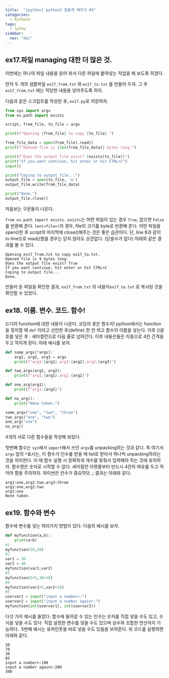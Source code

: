 ```yaml
---
title:  "[python] python3 힘들게 배우기 #5"
categories: 
  - Python3
tags:
  - lpthw
sidebar:
  nav: "doc"
---
```



## ex17.파일 managing 대한 더 많은 것.

이번에는 하나의 파일 내용을 읽어 와서 다른 파일에 붙여넣는 작업을 해 보도록 하겠다.

먼저 두 개의 샘플파일 `ex17_from.txt` 와 `ex17_to.txt` 를 만들어 두자. 그 후 `ex17_from.txt` 에는 적당한 내용을 넣어주도록 하자.

다음과 같은 스크립트를 작성한 후, `ex17.py`로 저장하자.

```python
from sys import argv
from os.path import exists

script, from_file, to_file = argv

print(f"Opening {from_file} to copy {to_file}.")

from_file_data = open(from_file).read()
print(f"Opened file is {len(from_file_data)} bytes long.")

print(f"Does the output file exist? {exists(to_file)}")
print("If you want continue, hit enter or hit CTRL+C")
input()

print("Coping to output file...")
output_file = open(to_file, 'w')
output_file.write(from_file_data)

print("Done.")
output_file.close()
```

처음보는 구문들이 나온다.

`from os.path import exists.`  `exists`는 어떤 파일이 있는 경우 `True`, 없으면 `False`를 반환해 준다.
`len(<file>)`의 경우, file의 크기를 byte로 반환해 준다.
어떤 파일을 open()한 후 script의 마지막에 close()해주는 것은 좋은 습관이다. 단, line 8과 같이 in-line으로 read()했을 경우는 닫지 않아도 상관없다. (닫을수가 없다)
아래와 같은 결과를 볼 수 있다.
```
Opening ex17_from.txt to copy ex17_to.txt.
Opened file is 9 bytes long.
Does the output file exist? True
If you want continue, hit enter or hit CTRL+C
Coping to output file...
Done.
```
만들어 둔 파일을 확인한 결과, `ex17_from.txt` 의 내용이`ex17_to.txt` 로 복사된 것을 확인할 수 있었다.

## ex18. 이름. 변수. 코드. 함수!

드디어 function에 대한 내용이 나온다. 코딩의 꽃은 함수지! python에서는 function을 정의할 때 `def` 이라고 선언한 후(define) 한 칸 띄고 함수의 이름을 넣는다. 이후 ()괄호를 넣은 후 : 세미컬런으로 다음 줄로 넘어간다. 이후 내용은들은 자동으로 4칸 간격을 두고 적히게 된다. 아래 예시를 보자.

```python
def some_args(*args):
    arg1, arg2, arg3 = args
    print(f"arg1:{arg1},arg2:{arg2},arg3:{arg3}")

def two_args(arg1, arg2):
    print(f"arg1:{arg1},arg2:{arg2}")

def one_arg(arg1):
    print(f"arg1:{arg1}")

def no_arg():
    print("None taken.")

some_args("one", "two", "three")
two_args("one", "two")
one_arg("one")
no_arg()
```


4개의 서로 다른 함수들을 작성해 보았다.

첫번째 함수는 `sys`에서 `import`해서 쓰던 `argv`를 unpacking하는 것과 같다. 즉 여기서 `args` 앞의 `*`표시는, 이 함수가 인수를 받을 때 list로 받아서 하나씩 unpacking하라는 것을 의미한다. 이 때 함수 실행 시 정확하게 개수를 맞춰서 입력해야 하는 것에 유의하자.
함수명은 숫자로 시작할 수 없다.
세미컬런 아랫줄부터 반드시 4칸의 여유를 두고 적어야 함을 주의하자. 파이썬은 칸수가 중요하닷..;
결과는 아래와 같다.

```
arg1:one,arg2:two,arg3:three
arg1:one,arg2:two
arg1:one
None taken.
```

## ex19. 함수와 변수
함수에 변수를 넣는 여러가지 방법이 있다. 다음의 예시를 보자. 

```python
def myfunction(a,b):
    print(a+b)
#1
myfunction(10,20)
#2
var1 = 30
var2 = 40
myfunction(var1,var2)
#3
myfunction(5+5,10+10)
#4
myfunction(var1+5,var2+10)
#5
uservar1 = input("input a number>:")
uservar2 = input("input a number again>:")
myfunction(int(uservar1), int(uservar2))
```

다섯 가지 예시를 들었다. 함수에 들어갈 수 있는 인수는 숫자를 직접 넣을 수도 있고, 수식을 넣을 수도 있다. 직접 설정한 변수를 넣을 수도 있으며 상수와 조합한 연산까지 가능하다. 
5번째 예시는 유져인풋을 바로 넣을 수도 있음을 보여준다.
위 코드를 실행하면 아래와 같다.
```
30
70
30
85
input a number>:100
input a number again>:200
300
```
